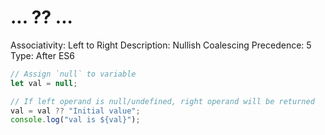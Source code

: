 # ... ?? ...

Associativity: Left to Right
Description: Nullish Coalescing
Precedence: 5
Type: After ES6

```jsx
// Assign `null` to variable
let val = null;

// If left operand is null/undefined, right operand will be returned
val = val ?? "Initial value";
console.log("val is ${val}");
```